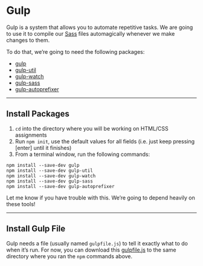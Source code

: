 # Gulp

Gulp is a system that allows you to automate repetitive tasks. We are going to use it to compile our [Sass](http://sass-lang.com/) files automagically whenever we make changes to them.

To do that, we’re going to need the following packages:

- [gulp](https://www.npmjs.com/package/gulp)
- [gulp-util](https://www.npmjs.com/package/gulp-util)
- [gulp-watch](https://www.npmjs.com/package/gulp-watch)
- [gulp-sass](https://www.npmjs.com/package/gulp-sass)
- [gulp-autoprefixer](https://www.npmjs.com/package/gulp-autoprefixer)

------

## Install Packages

1. `cd` into the directory where you will be working on HTML/CSS assignments
1. Run `npm init`, use the default values for all fields (i.e. just keep pressing [enter] until it finishes)
1. From a terminal window, run the following commands:

```
npm install --save-dev gulp
npm install --save-dev gulp-util
npm install --save-dev gulp-watch
npm install --save-dev gulp-sass
npm install --save-dev gulp-autoprefixer
```

Let me know if you have trouble with this. We’re going to depend heavily on these tools!

------

## Install Gulp File

Gulp needs a file (usually named `gulpfile.js`) to tell it exactly what to do when it’s run. For now, you can download this [gulpfile.js]() to the same directory where you ran the `npm` commands above.

